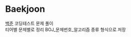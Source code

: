 # Baekjoon
<a href="https://www.acmicpc.net">백준</a> 코딩테스트 문제 풀이<br>
티어별 문제별로 정리
BOJ_문제번호_알고리즘 종류 형식으로 저장



